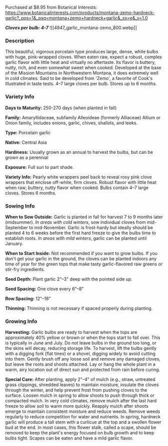 Purchased at $8.95 from Botanical Interests: https://www.botanicalinterests.com/products/montana-zemo-hardneck-garlic?_pos=1&_psq=montana+zemo+hardneck+garlic&_ss=e&_v=1.0



**_Cloves per bulb: 4-7_**
![[4947_garlic_montana-zemo_800.webp]]
### Description

This beautiful, vigorous porcelain type produces large, dense, white bulbs with huge, pink-wrapped cloves. When eaten raw, expect a robust, complex garlic flavor with little heat and virtually no aftertaste. Its flavor is buttery, nutty, rich, and even somewhat sweet when cooked. Developed at the base of the Mission Mountains in Northwestern Montana, it does extremely well in cold climates. Said to be developed from 'Zemo', a favorite of Cook's Illustrated in taste tests. 4–7 large cloves per bulb. Stores up to 6 months.
### Variety Info

**Days to Maturity:** 250-270 days (when planted in fall)

**Family:** Amaryllidaceae, subfamily Alleoideae (formerly Alliaceae) Allium or Onion family, includes onions, garlic, chives, shallots, and leeks.

**Type:** Porcelain garlic

**Native:** Central Asia

**Hardiness:** Usually grown as an annual to harvest the bulbs, but can be grown as a perennial

**Exposure:** Full sun to part shade.

**Variety Info:** Pearly white wrappers peel back to reveal rosy pink clove wrappers that enclose off-white, firm cloves. Robust flavor with little heat when raw; buttery, nutty flavor when cooked. Bulbs contain 4–7 large cloves. Stores 6 months.

### Sowing Info

**When to Sow Outside:** Garlic is planted in fall for harvest 7 to 9 months later (midsummer). _In areas with cold winters_, sow individual cloves from mid-September to mid-November. Garlic is frost-hardy but ideally should be planted 4 to 6 weeks before the first hard freeze to give the bulbs time to establish roots. _In areas with mild winters_, garlic can be planted until January.

**When to Start Inside:** Not recommended if you want to grow bulbs. If you don't get your garlic in the ground, the cloves can be planted indoors any time of year for the green tops that make tasty garlic-flavored raw greens or stir-fry ingredients.

**Seed Depth:** Plant garlic 2"–3" deep with the pointed side up.

**Seed Spacing:** One clove every 6"–8"

**Row Spacing:** 12"–18"

**Thinning:** Thinning is not necessary if spaced properly during planting.

### Growing Info

**Harvesting:** Garlic bulbs are ready to harvest when the tops are approximately 40% yellow or brown or when the tops start to fall over. This is typically in June and July. Do not leave bulbs in the ground too long, or the skins will decay, reducing storage life. To harvest, lift the bulbs gently with a digging fork (flat tines) or a shovel, digging widely to avoid cutting into them. Gently brush off any loose soil and remove any damaged cloves, but leave the roots and shoots attached. Lay or hang the whole plant in a warm, airy location out of direct sun and protected from rain before curing.

**Special Care:** After planting, apply 2"–4" of mulch (e.g., straw, untreated grass clippings, shredded leaves) to maintain moisture, insulate the cloves through the winter, and help prevent frost from pushing cloves to the surface. Loosen mulch in spring to allow shoots to push through thick or compacted mulch. In very cold climates, remove mulch after the last hard freeze to allow soil to warm more quickly. Reapply mulch after shoots emerge to maintain consistent moisture and reduce weeds. Remove weeds regularly to reduce competition for water and nutrients. In spring, hardneck garlic will produce a tall stem with a curlicue at the top and a swollen flower bud at the end. In most cases, this flower stalk, called a scape, should be removed to keep the plant's energy focused on bulb growth and to keep bulbs tight. Scapes can be eaten and have a mild garlic flavor.